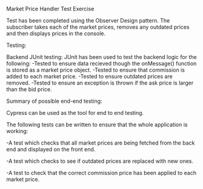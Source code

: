 Market Price Handler Test Exercise

Test has been completed using the Observer Design pattern. The subscriber takes each of the market prices, removes any outdated prices and then displays prices in the console.

Testing:

Backend JUnit testing:
JUnit has been used to test the backend logic for the following:
-Tested to ensure data recieved though the onMessage() function is stored as a market price object.
-Tested to ensure that commission is added to each market price.
-Tested to ensure outdated prices are removed.
-Tested to ensure an exception is thrown if the ask price is larger than the bid price.


Summary of possible end-end testing:

Cypress can be used as the tool for end to end testing. 

The following tests can be written to ensure that the whole application is working:

-A test which checks that all market prices are being fetched from the back end and displayed on the front end.

-A test which checks to see if outdated prices are replaced with new ones.

-A test to check that the correct commission price has been applied to each market price.
